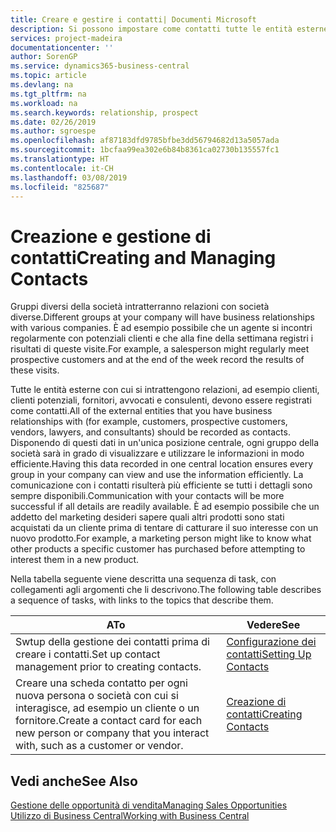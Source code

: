 ```yaml
---
title: Creare e gestire i contatti| Documenti Microsoft
description: Si possono impostare come contatti tutte le entità esterne con cui si ha una relazione d'affari, ad esempio prospetti, clienti, fornitori e consulenti.
services: project-madeira
documentationcenter: ''
author: SorenGP
ms.service: dynamics365-business-central
ms.topic: article
ms.devlang: na
ms.tgt_pltfrm: na
ms.workload: na
ms.search.keywords: relationship, prospect
ms.date: 02/26/2019
ms.author: sgroespe
ms.openlocfilehash: af87183dfd9785bfbe3dd56794682d13a5057ada
ms.sourcegitcommit: 1bcfaa99ea302e6b84b8361ca02730b135557fc1
ms.translationtype: HT
ms.contentlocale: it-CH
ms.lasthandoff: 03/08/2019
ms.locfileid: "825687"
---
```

# <a name="creating-and-managing-contacts"></a><span data-ttu-id="ebfa7-103">Creazione e gestione di contatti</span><span class="sxs-lookup"><span data-stu-id="ebfa7-103">Creating and Managing Contacts</span></span>
<span data-ttu-id="ebfa7-104">Gruppi diversi della società intratterranno relazioni con società diverse.</span><span class="sxs-lookup"><span data-stu-id="ebfa7-104">Different groups at your company will have business relationships with various companies.</span></span> <span data-ttu-id="ebfa7-105">È ad esempio possibile che un agente si incontri regolarmente con potenziali clienti e che alla fine della settimana registri i risultati di queste visite.</span><span class="sxs-lookup"><span data-stu-id="ebfa7-105">For example, a salesperson might regularly meet prospective customers and at the end of the week record the results of these visits.</span></span>

<span data-ttu-id="ebfa7-106">Tutte le entità esterne con cui si intrattengono relazioni, ad esempio clienti, clienti potenziali, fornitori, avvocati e consulenti, devono essere registrati come contatti.</span><span class="sxs-lookup"><span data-stu-id="ebfa7-106">All of the external entities that you have business relationships with (for example, customers, prospective customers, vendors, lawyers, and consultants) should be recorded as contacts.</span></span> <span data-ttu-id="ebfa7-107">Disponendo di questi dati in un'unica posizione centrale, ogni gruppo della società sarà in grado di visualizzare e utilizzare le informazioni in modo efficiente.</span><span class="sxs-lookup"><span data-stu-id="ebfa7-107">Having this data recorded in one central location ensures every group in your company can view and use the information efficiently.</span></span> <span data-ttu-id="ebfa7-108">La comunicazione con i contatti risulterà più efficiente se tutti i dettagli sono sempre disponibili.</span><span class="sxs-lookup"><span data-stu-id="ebfa7-108">Communication with your contacts will be more successful if all details are readily available.</span></span> <span data-ttu-id="ebfa7-109">È ad esempio possibile che un addetto del marketing desideri sapere quali altri prodotti sono stati acquistati da un cliente prima di tentare di catturare il suo interesse con un nuovo prodotto.</span><span class="sxs-lookup"><span data-stu-id="ebfa7-109">For example, a marketing person might like to know what other products a specific customer has purchased before attempting to interest them in a new product.</span></span>

<span data-ttu-id="ebfa7-110">Nella tabella seguente viene descritta una sequenza di task, con collegamenti agli argomenti che li descrivono.</span><span class="sxs-lookup"><span data-stu-id="ebfa7-110">The following table describes a sequence of tasks, with links to the topics that describe them.</span></span>

| <span data-ttu-id="ebfa7-111">A</span><span class="sxs-lookup"><span data-stu-id="ebfa7-111">To</span></span> | <span data-ttu-id="ebfa7-112">Vedere</span><span class="sxs-lookup"><span data-stu-id="ebfa7-112">See</span></span> |
| --- | --- |
| <span data-ttu-id="ebfa7-113">Swtup della gestione dei contatti prima di creare i contatti.</span><span class="sxs-lookup"><span data-stu-id="ebfa7-113">Set up contact management prior to creating contacts.</span></span> |[<span data-ttu-id="ebfa7-114">Configurazione dei contatti</span><span class="sxs-lookup"><span data-stu-id="ebfa7-114">Setting Up Contacts</span></span>](marketing-setup-contacts.md) |
| <span data-ttu-id="ebfa7-115">Creare una scheda contatto per ogni nuova persona o società con cui si interagisce, ad esempio un cliente o un fornitore.</span><span class="sxs-lookup"><span data-stu-id="ebfa7-115">Create a contact card for each new person or company that you interact with, such as a customer or vendor.</span></span> |[<span data-ttu-id="ebfa7-116">Creazione di contatti</span><span class="sxs-lookup"><span data-stu-id="ebfa7-116">Creating Contacts</span></span>](marketing-create-contact-companies.md) |

## <a name="see-also"></a><span data-ttu-id="ebfa7-117">Vedi anche</span><span class="sxs-lookup"><span data-stu-id="ebfa7-117">See Also</span></span>
[<span data-ttu-id="ebfa7-118">Gestione delle opportunità di vendita</span><span class="sxs-lookup"><span data-stu-id="ebfa7-118">Managing Sales Opportunities</span></span>](marketing-manage-sales-opportunities.md)  
[<span data-ttu-id="ebfa7-119">Utilizzo di Business Central</span><span class="sxs-lookup"><span data-stu-id="ebfa7-119">Working with Business Central</span></span>](ui-work-product.md)  
